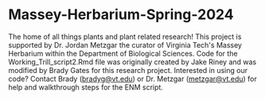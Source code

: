 # Massey-Herbarium-Spring-2024
The home of all things plants and plant related research!
This project is supported by Dr. Jordan Metzgar the curator of Virginia Tech's Massey Herbarium within the Department of Biological Sciences.
Code for the Working_Trill_script2.Rmd file was originally created by Jake Riney and was modified by Brady Gates for this research project.
Interested in using our code? Contact Brady (bradyg@vt.edu) or Dr. Metzgar (metzgar@vt.edu) for help and walkthrough steps for the ENM script.
